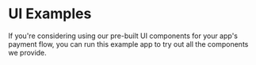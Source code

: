 # UI Examples

If you're considering using our pre-built UI components for your app's payment flow, you can run this example app to try out all the components we provide.
